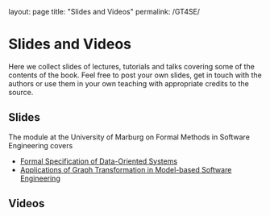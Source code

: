 layout: page
title: "Slides and Videos"
permalink: /GT4SE/

# Slides and Videos

Here we collect slides of lectures, tutorials and talks covering some of the contents of the book. Feel free to post your own slides, get in touch with the authors or use them in your own teaching with appropriate credits to the source.

## Slides

The module at the University of Marburg on Formal Methods in Software Engineering covers 
* [Formal Specification of Data-Oriented Systems](http://graph-transformation-for-software-engineers.org/wp-content/uploads/2020/06/GTSEBookChao1To4.pptx)
* [Applications of Graph Transformation in Model-based Software Engineering](http://graph-transformation-for-software-engineers.org/wp-content/uploads/2020/06/GTSEBookChap5To11.pptx)

## Videos

